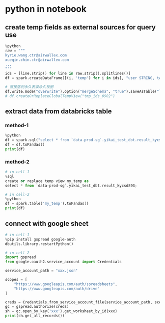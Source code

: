 # python in notebook

## create temp fields as external sources for query use
```py
%python
raw = """
kyrie.wang.ctr@airwallex.com
xueqin.chin.ctr@airwallex.com
...
"""
ids = [line.strip() for line in raw.strip().splitlines()]
df = spark.createDataFrame([(i, 'temp') for i in ids], "user STRING, tag STRING")

# 直接落到永久表或永久视图
df.write.mode("overwrite").option("mergeSchema", "true").saveAsTable("`data-prod-sg`.yikai_test_dbt.tmp_external_table")
# df.createOrReplaceGlobalTempView("tmp_ids_0902")
```

## extract data from databricks table
### method-1
```py
%python
df = spark.sql("select * from `data-prod-sg`.yikai_test_dbt.result_kycsd893")
df = df.toPandas()
print(df)
```
### method-2
```py
# in cell-1
%sql
create or replace temp view my_temp as
select * from `data-prod-sg`.yikai_test_dbt.result_kycsd893;
```
```py
# in cell-2
%python
df = spark.table('my_temp').toPandas()
print(df)
```

## connect with google sheet
```py
# in cell-1
%pip install gspread google-auth
dbutils.library.restartPython()
```
```py
# in cell-2
import gspread
from google.oauth2.service_account import Credentials

service_account_path = "xxx.json"

scopes = [
    "https://www.googleapis.com/auth/spreadsheets",
    "https://www.googleapis.com/auth/drive"
]

creds = Credentials.from_service_account_file(service_account_path, scopes=scopes)
gc = gspread.authorize(creds)
sh = gc.open_by_key('xxx').get_worksheet_by_id(xxx)
print(sh.get_all_records())
```
